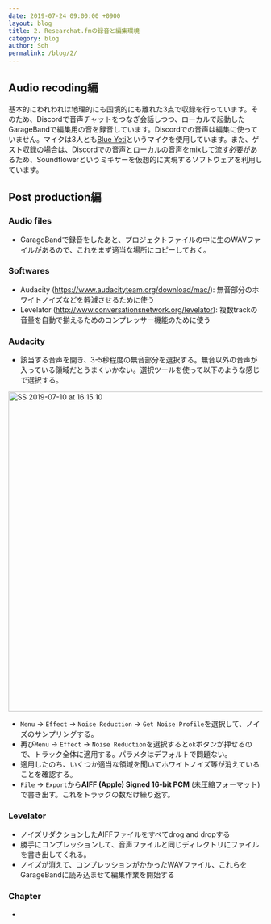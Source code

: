 ```yaml
---
date: 2019-07-24 09:00:00 +0900
layout: blog
title: 2. Researchat.fmの録音と編集環境
category: blog
author: Soh
permalink: /blog/2/
---
```


## Audio recoding編
基本的にわれわれは地理的にも国境的にも離れた3点で収録を行っています。そのため、Discordで音声チャットをつなぎ会話しつつ、ローカルで起動したGarageBandで編集用の音を録音しています。Discordでの音声は編集に使っていません。マイクは3人とも[Blue Yeti](https://www.bluedesigns.jp/products/yeti/)というマイクを使用しています。また、ゲスト収録の場合は、Discordでの音声とローカルの音声をmixして流す必要があるため、Soundflowerというミキサーを仮想的に実現するソフトウェアを利用しています。

## Post production編
### Audio files
- GarageBandで録音をしたあと、プロジェクトファイルの中に生のWAVファイルがあるので、これをまず適当な場所にコピーしておく。

### Softwares
- Audacity (https://www.audacityteam.org/download/mac/): 無音部分のホワイトノイズなどを軽減させるために使う
- Levelator (http://www.conversationsnetwork.org/levelator): 複数trackの音量を自動で揃えるためのコンプレッサー機能のために使う

### Audacity
- 該当する音声を開き、3-5秒程度の無音部分を選択する。無音以外の音声が入っている領域だとうまくいかない。選択ツールを使って以下のような感じで選択する。
<img width="634" alt="SS 2019-07-10 at 16 15 10" src="https://user-images.githubusercontent.com/1855860/60948422-68702780-a2e2-11e9-9090-7decd93b7cf5.png">

- `Menu` -> `Effect` -> `Noise Reduction` -> `Get Noise Profile`を選択して、ノイズのサンプリングする。
- 再び`Menu` -> `Effect` -> `Noise Reduction`を選択すると`ok`ボタンが押せるので、トラック全体に適用する。パラメタはデフォルトで問題ない。
- 適用したのち、いくつか適当な領域を聞いてホワイトノイズ等が消えていることを確認する。
- `File` -> `Export`から**AIFF (Apple) Signed 16-bit PCM** (未圧縮フォーマット)で書き出す。これをトラックの数だけ繰り返す。

### Levelator
- ノイズリダクションしたAIFFファイルをすべてdrog and dropする
- 勝手にコンプレッションして、音声ファイルと同じディレクトリにファイルを書き出してくれる。
- ノイズが消えて、コンプレッションがかかったWAVファイル、これらをGarageBandに読み込ませて編集作業を開始する

### Chapter
- 
